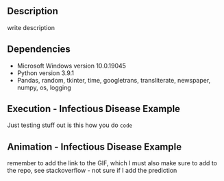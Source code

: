 ## Description 
write description

## Dependencies
* Microsoft Windows version 10.0.19045
* Python version 3.9.1
* Pandas, random, tkinter, time, googletrans, transliterate, newspaper, numpy, os, logging

## Execution - Infectious Disease Example
Just testing stuff out
is this how you do `code`

## Animation - Infectious Disease Example
remember to add the link to the GIF, which I must also make sure to add to the repo, see stackoverflow - not sure if I add the prediction
